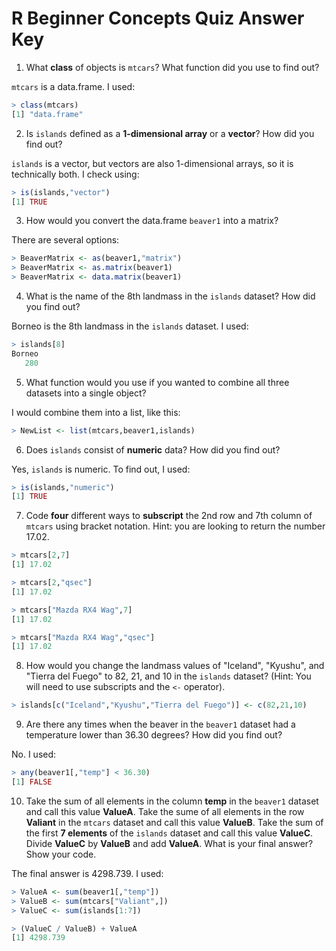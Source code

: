 # R Beginner Concepts Quiz Answer Key

1. What **class** of objects is `mtcars`? What function did you use to find out?

`mtcars` is a data.frame. I used:
````R
> class(mtcars)
[1] "data.frame"
````

2. Is `islands` defined as a **1-dimensional array** or a **vector**? How did you find out?

`islands` is a vector, but vectors are also 1-dimensional arrays, so it is technically both. I check using:
````R
> is(islands,"vector")
[1] TRUE
````

3. How would you convert the data.frame `beaver1` into a matrix?

There are several options:
````R
> BeaverMatrix <- as(beaver1,"matrix")
> BeaverMatrix <- as.matrix(beaver1)
> BeaverMatrix <- data.matrix(beaver1)
````

4. What is the name of the 8th landmass in the `islands` dataset? How did you find out?

Borneo is the 8th landmass in the `islands` dataset. I used:
````R
> islands[8]
Borneo
   280
````

5. What function would you use if you wanted to combine all three datasets into a single object?

I would combine them into a list, like this:
````R
> NewList <- list(mtcars,beaver1,islands)
````

6. Does `islands` consist of **numeric** data? How did you find out?

Yes, `islands` is numeric. To find out, I used:
````R
> is(islands,"numeric")
[1] TRUE
````

7. Code **four** different ways to **subscript** the 2nd row and 7th column of `mtcars` using bracket notation. Hint: you are looking to return the number 17.02.

````R
> mtcars[2,7]
[1] 17.02

> mtcars[2,"qsec"]
[1] 17.02

> mtcars["Mazda RX4 Wag",7]
[1] 17.02

> mtcars["Mazda RX4 Wag","qsec"]
[1] 17.02
````

8. How would you change the landmass values of "Iceland", "Kyushu", and "Tierra del Fuego" to 82, 21, and 10 in the `islands` dataset? (Hint: You will need to use subscripts and the `<-` operator).

````R
> islands[c("Iceland","Kyushu","Tierra del Fuego")] <- c(82,21,10)
````

9. Are there any times when the beaver in the `beaver1` dataset had a temperature lower than 36.30 degrees? How did you find out?

No. I used:
````R
> any(beaver1[,"temp"] < 36.30)
[1] FALSE
````

10. Take the sum of all elements in the column **temp** in the `beaver1` dataset and call this value **ValueA**. Take the sume of all elements in the row **Valiant** in the `mtcars` dataset and call this value **ValueB**. Take the sum of the first **7 elements** of the `islands` dataset and call this value **ValueC**. Divide **ValueC** by **ValueB** and add **ValueA**. What is your final answer? Show your code.

The final answer is 4298.739. I used:
````R
> ValueA <- sum(beaver1[,"temp"])
> ValueB <- sum(mtcars["Valiant",])
> ValueC <- sum(islands[1:7])

> (ValueC / ValueB) + ValueA
[1] 4298.739
````

